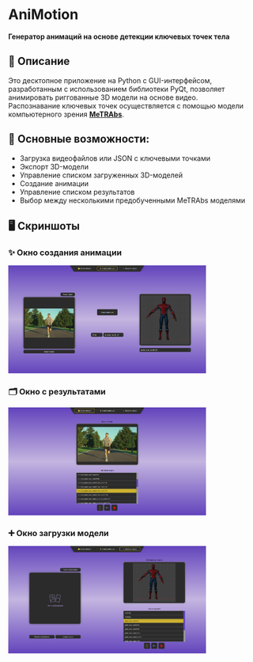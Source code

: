 # AniMotion  
**Генератор анимаций на основе детекции ключевых точек тела**

## 📖 Описание  
Это десктопное приложение на Python с GUI-интерфейсом, разработанным с использованием библиотеки PyQt, позволяет анимировать риггованные 3D модели на основе видео.  
Распознавание ключевых точек осуществляется с помощью модели компьютерного зрения [**MeTRAbs**](https://github.com/isarandi/metrabs/tree/master?tab=readme-ov-file#metrabs-absolute-3d-human-pose-estimator).

## 🔧 Основные возможности:

- Загрузка видеофайлов или JSON с ключевыми точками  
- Экспорт 3D-модели  
- Управление списком загруженных 3D-моделей  
- Создание анимации  
- Управление списком результатов  
- Выбор между несколькими предобученными MeTRAbs моделями  

## 🖥️ Скриншоты

<h3>✨ Окно создания анимации</h3>
<img src="Source/Images/screenshot_main.png" width="400"/>

<h3>🗂 Окно с результатами</h3>
<img src="Source/Images/screenshot_results.png" width="400"/>

<h3>➕ Окно загрузки модели</h3>
<img src="Source/Images/screenshot_model_upload.png" width="400"/>
